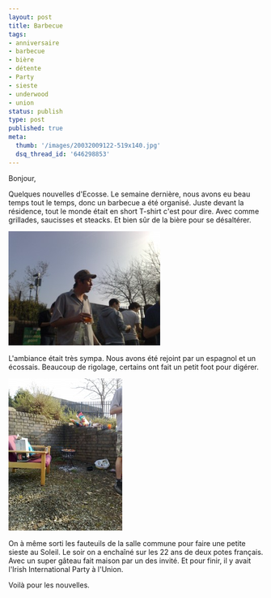 ```yaml
---
layout: post
title: Barbecue
tags:
- anniversaire
- barbecue
- bière
- détente
- Party
- sieste
- underwood
- union
status: publish
type: post
published: true
meta:
  thumb: '/images/20032009122-519x140.jpg'
  dsq_thread_id: '646298853'
---
```

Bonjour,

Quelques nouvelles d'Ecosse. Le semaine dernière, nous avons eu beau temps tout le temps, donc un barbecue a été organisé. Juste devant la résidence, tout le monde était en short T-shirt c'est pour dire. Avec comme grillades, saucisses et steacks. Et bien sûr de la bière pour se désaltérer.

<!--break-->

![Un pote français](/images/20032009121-300x225.jpg "Renaud")

L'ambiance était très sympa. Nous avons été rejoint par un espagnol et un écossais. Beaucoup de rigolage, certains ont fait un petit foot pour digérer.

![Barbecue acheté £5 au supermarché](/images/20032009122-225x300.jpg "Le barbecue")

On à même sorti les fauteuils de la salle commune pour faire une petite sieste au Soleil. Le soir on a enchaîné sur les 22 ans de deux potes français. Avec un super gâteau fait maison par un des invité. Et pour finir, il y avait l'Irish International Party à l'Union.

Voilà pour les nouvelles.

